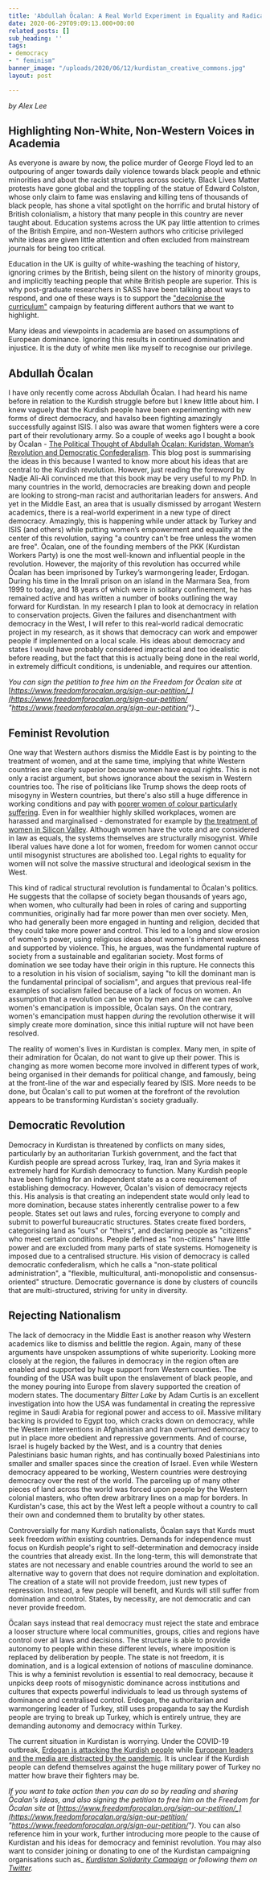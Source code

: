 ```yaml
---
title: 'Abdullah Öcalan: A Real World Experiment in Equality and Radical Democracy'
date: 2020-06-29T09:09:13.000+00:00
related_posts: []
sub_heading: ''
tags:
- democracy
- " feminism"
banner_image: "/uploads/2020/06/12/kurdistan_creative_commons.jpg"
layout: post

---
```

_by Alex Lee_

## Highlighting Non-White, Non-Western Voices in Academia

As everyone is aware by now, the police murder of George Floyd led to an outpouring of anger towards daily violence towards black people and ethnic minorities and about the racist structures across society. Black Lives Matter protests have gone global and the toppling of the statue of Edward Colston, whose only claim to fame was enslaving and killing tens of thousands of black people,  has shone a vital spotlight on the horrific and brutal history of British colonialism, a history that many people in this country are never taught about. Education systems across the UK pay little attention to crimes of the British Empire, and non-Western authors who criticise privileged white ideas are given little attention and often excluded from mainstream journals for being too critical.

Education in the UK is guilty of white-washing the teaching of history, ignoring crimes by the British, being silent on the history of minority groups, and implicitly teaching people that white British people are superior. This is why post-graduate researchers in SASS have been talking about ways to respond, and one of these ways is to support the ["decolonise the curriculum"]() campaign by featuring different authors that we want to highlight.

Many ideas and viewpoints in academia are based on assumptions of European dominance. Ignoring this results in continued domination and injustice. It is the duty of white men like myself to recognise our privilege.

## Abdullah Öcalan

I have only recently come across Abdullah Öcalan. I had heard his name before in relation to the Kurdish struggle before but I knew little about him. I knew vaguely that the Kurdish people have been experimenting with new forms of direct democracy, and havalso been fighting amazingly successfully against ISIS. I also was aware that women fighters were a core part of their revolutionary army. So a couple of weeks ago I bought a book by Öcalan - [The Political Thought of Abdullah Öcalan: Kuridstan, Woman’s Revolution and Democratic Confederalism](https://www.plutobooks.com/9780745399768/the-political-thought-of-abdullah-ocalan/). This blog post is summarising the ideas in this because I wanted to know more about his ideas that are central to the Kurdish revolution. However, just reading the foreword by Nadje Ali-Ali convinced me that this book may be very useful to my PhD. In many countries in the world, democracies are breaking down and people are looking to strong-man racist and authoritarian leaders for answers. And yet in the Middle East, an area that is usually dismissed by arrogant Western academics, there is a real-world experiment in a new type of direct democracy. Amazingly, this is happening while under attack by Turkey and ISIS (and others) while putting women’s empowerment and equality at the center of this revolution, saying "a country can't be free unless the women are free". Öcalan, one of the founding members of the PKK (Kurdistan Workers Party) is one the most well-known and influential people in the revolution.  However, the majority of this revolution has occurred while Öcalan has been imprisoned by Turkey’s warmongering leader, Erdogan. During his time in the Imrali prison on an island in the Marmara Sea, from 1999 to today, and 18 years of which were in solitary confinement, he has remained active and has written a number of books outlining the way forward for Kurdistan. In my research I plan to look at democracy in relation to conservation projects. Given the failures and disenchantment with democracy in the West, I will refer to this real-world radical democratic project in my research, as it shows that democracy can work and empower people if implemented on a local scale. His ideas about democracy and states I would have probably considered impractical and too idealistic before reading, but the fact that this is actually being done in the real world, in extremely difficult conditions, is undeniable, and requires our attention.

_You can sign the petition to free him on the Freedom for Öcalan site at_ [_https://www.freedomforocalan.org/sign-our-petition/_](https://www.freedomforocalan.org/sign-our-petition/ "https://www.freedomforocalan.org/sign-our-petition/")_._

## Feminist Revolution

One way that Western authors dismiss the Middle East is by pointing to the treatment of women, and at the same time, implying that white Western countries are clearly superior because women have equal rights. This is not only a racist argument, but shows ignorance about the sexism in Western countries too. The rise of politicians like Trump shows the deep roots of misogyny in Western countries, but there's also still a huge difference in working conditions and pay with [poorer women of colour particularly suffering](https://www.versobooks.com/blogs/3949-a-reignited-spirit-black-women-s-lives-in-britain "https://www.versobooks.com/blogs/3949-a-reignited-spirit-black-women-s-lives-in-britain"). Even in for wealthier highly skilled workplaces, women are harassed and marginalised - demonstrated for example by [the treatment of women in Silicon Valley](https://www.theguardian.com/world/2018/mar/17/sexual-harassment-silicon-valley-emily-chang-brotopia-interview "https://www.theguardian.com/world/2018/mar/17/sexual-harassment-silicon-valley-emily-chang-brotopia-interview"). Although women have the vote and are considered in law as equals, the systems themselves are structurally misogynist. While liberal values have done a lot for women, freedom for women cannot occur until misogynist structures are abolished too.  Legal rights to equality for women will not solve the massive structural and ideological sexism in the West.

This kind of radical structural revolution is fundamental to Öcalan's politics. He suggests that the collapse of society began thousands of years ago, when women, who culturally had been in roles of caring and supporting communities,  originally had far more power than men over society. Men, who had generally been more engaged in hunting and religion, decided that they could take more power and control. This led to a long and slow erosion of women's power, using religious ideas about women's inherent weakness and supported by violence. This, he argues, was the fundamental rupture of society from a sustainable and egalitarian society. Most forms of domination we see today have their origin in this rupture. He connects this to a resolution in his vision of socialism, saying "to kill the dominant man is the fundamental principal of socialism", and argues that previous real-life examples of socialism failed because of a lack of focus on women. An assumption that a revolution can be won by men and _then_ we can resolve women's emancipation is impossible, Öcalan says. On the contrary, women's emancipation must happen _during_ the revolution otherwise it will simply create more domination, since this initial rupture will not have been resolved.

The reality of women's lives in Kurdistan is complex. Many men, in spite of their admiration for Öcalan, do not want to give up their power. This is changing as more women become more involved in different types of work, being organised in their demands for political change, and famously, being at the front-line of the war and especially feared by ISIS. More needs to be done, but Öcalan's call to put women at the forefront of the revolution appears to be transforming Kurdistan's society gradually.

## Democratic Revolution

Democracy in Kurdistan is threatened by conflicts on many sides, particularly by an authoritarian Turkish government, and the fact that Kurdish people are spread across Turkey, Iraq, Iran and Syria makes it extremely hard for Kurdish democracy to function. Many Kurdish people have been fighting for an independent state as a core requirement of establishing democracy. However, Öcalan's vision of democracy rejects this. His analysis is that creating an independent state would only lead to more domination, because states inherently centralise power to a few people. States set out laws and rules, forcing everyone to comply and submit to powerful bureaucratic structures. States create fixed borders, categorising land as "ours" or "theirs", and declaring people as "citizens" who meet certain conditions. People defined as "non-citizens" have little power and are excluded from many parts of state systems. Homogeneity is imposed due to a centralised structure. His vision of democracy is called democratic confederalism, which he calls a "non-state political administration", a "flexible, multicultural, anti-monopolistic and consensus-oriented" structure. Democratic governance is done by clusters of councils that are multi-structured, striving for unity in diversity.

## Rejecting Nationalism

The lack of democracy in the Middle East is another reason why Western academics like to dismiss and belittle the region. Again, many of these arguments have unspoken assumptions of white superiority. Looking more closely at the region, the failures in democracy in the region often are enabled and supported by huge support from Western counties. The founding of the USA was built upon the enslavement of black people, and the money pouring into Europe from slavery supported the creation of modern states. The documentary _Bitter Lake_ by Adam Curtis is an excellent investigation into how the USA was fundamental in creating the repressive regime in Saudi Arabia for regional power and access to oil. Massive military backing is provided to Egypt too, which cracks down on democracy, while the Western interventions in Afghanistan and Iran overturned democracy to put in place more obedient and repressive governments. And of course, Israel is hugely backed by the West, and is a country that denies Palestinians basic human rights, and has continually boxed Palestinians into smaller and smaller spaces since the creation of Israel. Even while Western democracy appeared to be working, Western countries were destroying democracy over the rest of the world. The parceling up of many other pieces of land across the world was forced upon people by the Western colonial masters, who often drew arbitrary lines on a map for borders. In Kurdistan's case, this act by the West left a people without a country to call their own and condemned them to brutality by other states.

Controversially for many Kurdish nationalists, Öcalan says that Kurds must seek freedom _within_ existing countries. Demands for independence must focus on Kurdish people's right to self-determination and democracy inside the countries that already exist. IIn the long-term, this will demonstrate that states are not necessary and enable countries around the world to see an alternative way to govern that does not require domination and exploitation. The creation of a state will not provide freedom, just new types of repression. Instead, a few people will benefit, and  Kurds will still suffer from domination and control. States, by necessity, are not democratic and can never provide freedom.

Öcalan says instead that real democracy must reject the state and embrace a looser structure where local communities, groups, cities and regions have control over all laws and decisions. The structure is able to provide autonomy to people within these different levels, where imposition is replaced by deliberation by people. The state is not freedom, it is domination, and is a logical extension of notions of masculine dominance. This is why a feminist revolution is essential to real democracy, because it unpicks deep roots of misogynistic dominance across institutions and cultures that expects powerful individuals to lead us through systems of dominance and centralised control. Erdogan, the authoritarian and warmongering leader of Turkey, still uses propaganda to say the Kurdish people are trying to break up Turkey, which is entirely untrue, they are demanding autonomy and democracy within Turkey.

The current situation in Kurdistan is worrying. Under the COVID-19 outbreak, [Erdogan is attacking the Kurdish people](https://newint.org/features/2020/06/11/big-story-kurds-betrayed-again) while [European leaders and the media are distracted by the pandemic](https://twitter.com/KurdsCampaign). It is unclear if the Kurdish people can defend themselves against the huge military power of Turkey no matter how brave their fighters may be.

_If you want to take action then you can do so by reading and sharing Öcalan's ideas, and also signing the petition to free him on the Freedom for Öcalan site at_ [_https://www.freedomforocalan.org/sign-our-petition/_](https://www.freedomforocalan.org/sign-our-petition/ "https://www.freedomforocalan.org/sign-our-petition/")_. You can also reference him in your work, further introducing more people to the cause of Kurdistan and his ideas for democracy and feminist revolution. You may also want to consider joining or donating to one of the Kurdistan campaigning organisations such as_ [_Kurdistan Solidarity Campaign_](https://kurdistansolidaritycampaign.org/) _or following them on_ [_Twitter_](https://twitter.com/KurdsCampaign)_._